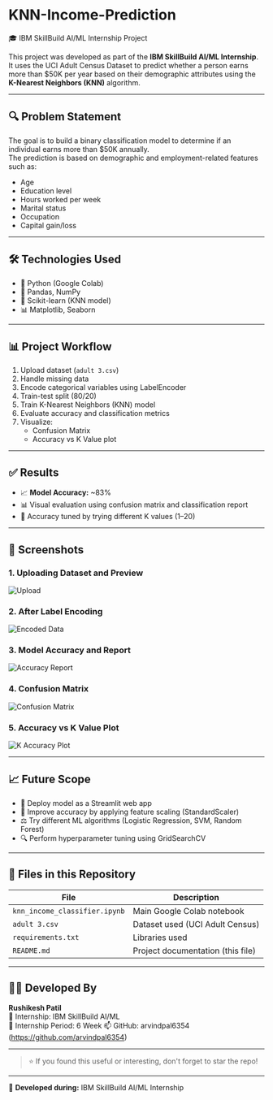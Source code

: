 # KNN-Income-Prediction
🎓 IBM SkillBuild AI/ML Internship Project

This project was developed as part of the **IBM SkillBuild AI/ML Internship**.  
It uses the UCI Adult Census Dataset to predict whether a person earns more than \$50K per year based on their demographic attributes using the **K-Nearest Neighbors (KNN)** algorithm.

---

## 🔍 Problem Statement

The goal is to build a binary classification model to determine if an individual earns more than \$50K annually.  
The prediction is based on demographic and employment-related features such as:

- Age
- Education level
- Hours worked per week
- Marital status
- Occupation
- Capital gain/loss

---

## 🛠 Technologies Used

- 🐍 Python (Google Colab)
- 🧮 Pandas, NumPy
- 🤖 Scikit-learn (KNN model)
- 📊 Matplotlib, Seaborn

---

## 📊 Project Workflow

1. Upload dataset (`adult 3.csv`)
2. Handle missing data
3. Encode categorical variables using LabelEncoder
4. Train-test split (80/20)
5. Train K-Nearest Neighbors (KNN) model
6. Evaluate accuracy and classification metrics
7. Visualize:
   - Confusion Matrix
   - Accuracy vs K Value plot

---

## ✅ Results

- 📈 **Model Accuracy:** ~83%
- 📊 Visual evaluation using confusion matrix and classification report
- 🔁 Accuracy tuned by trying different K values (1–20)

---

## 📸 Screenshots

### 1. Uploading Dataset and Preview  
![Upload](https://github.com/arvindpal6354/KNN-Income-Prediction/blob/main/screenshots/Screenshot%202025-07-19%20104035.png?raw=true)

### 2. After Label Encoding  
![Encoded Data](https://github.com/arvindpal6354/KNN-Income-Prediction/blob/main/screenshots/Screenshot%202025-07-19%20104113.png?raw=true)

### 3. Model Accuracy and Report  
![Accuracy Report](https://github.com/arvindpal6354/KNN-Income-Prediction/blob/main/screenshots/Screenshot%202025-07-19%20104248.png?raw=true)

### 4. Confusion Matrix  
![Confusion Matrix](https://github.com/arvindpal6354/KNN-Income-Prediction/blob/main/screenshots/Screenshot%202025-07-19%20104307.png?raw=true)

### 5. Accuracy vs K Value Plot  
![K Accuracy Plot](https://github.com/arvindpal6354/KNN-Income-Prediction/blob/main/screenshots/Screenshot%202025-07-19%20104327.png?raw=true)


---

## 📈 Future Scope

- 🔗 Deploy model as a Streamlit web app
- 📏 Improve accuracy by applying feature scaling (StandardScaler)
- ⚖️ Try different ML algorithms (Logistic Regression, SVM, Random Forest)
- 🔍 Perform hyperparameter tuning using GridSearchCV

---

## 📂 Files in this Repository

| File | Description |
|------|-------------|
| `knn_income_classifier.ipynb` | Main Google Colab notebook |
| `adult 3.csv` | Dataset used (UCI Adult Census) |
| `requirements.txt` | Libraries used |
| `README.md` | Project documentation (this file) |

---

## 👨‍💻 Developed By

**Rushikesh Patil**  
💼 Internship: IBM SkillBuild AI/ML  
📅 Internship Period: 6 Week 
📫 GitHub: arvindpal6354 (https://github.com/arvindpal6354)

---

> ⭐ If you found this useful or interesting, don't forget to star the repo!



---

🧠 **Developed during:** IBM SkillBuild AI/ML Internship  


